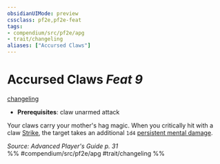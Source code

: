 ```yaml
---
obsidianUIMode: preview
cssclass: pf2e,pf2e-feat
tags:
- compendium/src/pf2e/apg
- trait/changeling
aliases: ["Accursed Claws"]
---
```

# Accursed Claws  *Feat 9*  
[changeling](changeling-b1.md "Changeling Ancestry & Heritage Trait")  

- **Prerequisites**: claw unarmed attack

Your claws carry your mother's hag magic. When you critically hit with a claw [Strike](strike.md), the target takes an additional `1d4` [persistent mental damage](conditions.md#Persistent%20Damage).

*Source: Advanced Player's Guide p. 31*  
%% #compendium/src/pf2e/apg #trait/changeling %%
